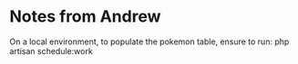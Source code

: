 # Notes from Andrew

On a local environment, to populate the pokemon table, ensure to run:     php artisan schedule:work